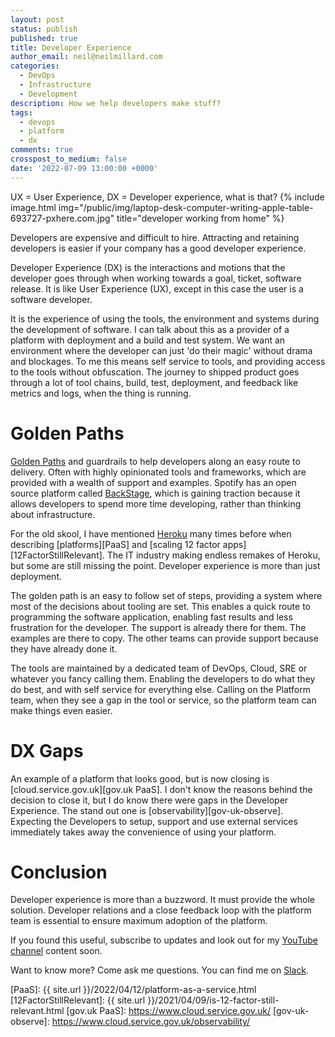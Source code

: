 ```yaml
---
layout: post
status: publish
published: true
title: Developer Experience
author_email: neil@neilmillard.com
categories:
  - DevOps
  - Infrastructure
  - Development
description: How we help developers make stuff?
tags:
  - devops
  - platform
  - dx
comments: true
crosspost_to_medium: false
date: '2022-07-09 13:00:00 +0000'
---
```

UX = User Experience, DX = Developer experience, what is that?
{% include image.html
img="/public/img/laptop-desk-computer-writing-apple-table-693727-pxhere.com.jpg"
title="developer working from home" %}

Developers are expensive and difficult to hire. Attracting and retaining developers is easier if your company has a
good developer experience.

Developer Experience (DX) is the interactions and motions that the developer goes through when working towards a goal,
ticket, software release. It is like User Experience (UX), except in this case the user is a software developer.

It is the experience of using the tools, the environment and systems during the development of software.  I can talk
about this as a provider of a platform with deployment and a build and test system.
We want an environment where the developer can just 'do their magic' without drama and blockages. To me this means
self service to tools, and providing access to the tools without obfuscation.
The journey to shipped product goes through a lot of tool chains, build, test, deployment, and feedback like metrics
and logs, when the thing is running.


Golden Paths
============
[Golden Paths][spotify-golden-path] and guardrails to help developers along an easy route to delivery. Often with
highly opinionated tools and frameworks, which are provided with a wealth of support and examples.
Spotify has an open source platform called [BackStage](https://backstage.io), which is gaining traction because
it allows developers to spend more time developing, rather than thinking about infrastructure.

For the old skool, I have mentioned [Heroku](https://www.heroku.com/) many times before when describing [platforms][PaaS]
and [scaling 12 factor apps][12FactorStillRelevant]. The IT industry making endless remakes of Heroku, but some are still
missing the point. Developer experience is more than just deployment.

The golden path is an easy to follow set of steps, providing a system where most of the decisions about tooling are set.
This enables a quick route to programming the software application, enabling fast results and less frustration for the
developer.  The support is already there for them. The examples are there to copy. The other teams can provide support
because they have already done it.

The tools are maintained by a dedicated team of DevOps, Cloud, SRE or whatever you fancy calling them. Enabling the
developers to do what they do best, and with self service for everything else. Calling on the Platform team, when they
see a gap in the tool or service, so the platform team can make things even easier.

DX Gaps
=======

An example of a platform that looks good, but is now closing is [cloud.service.gov.uk][gov.uk PaaS]. I don't know the
reasons behind the decision to close it, but I do know there were gaps in the Developer Experience. The stand out one
is [observability][gov-uk-observe]. Expecting the Developers to setup, support and use external services immediately
takes away the convenience of using your platform.


Conclusion
==========

Developer experience is more than a buzzword. It must provide the whole solution. Developer relations and a close
feedback loop with the platform team is essential to ensure maximum adoption of the platform.

If you found this useful, subscribe to updates and look out for my [YouTube channel]({{site.data.youtube.channel}}) content soon.

Want to know more? Come ask me questions. You can find me on [Slack]({{site.data.slack.invite}}).


[spotify-golden-path]: https://engineering.atspotify.com/2020/08/how-we-use-golden-paths-to-solve-fragmentation-in-our-software-ecosystem/
[PaaS]: {{ site.url }}/2022/04/12/platform-as-a-service.html
[12FactorStillRelevant]: {{ site.url }}/2021/04/09/is-12-factor-still-relevant.html
[gov.uk PaaS]: https://www.cloud.service.gov.uk/
[gov-uk-observe]: https://www.cloud.service.gov.uk/observability/
